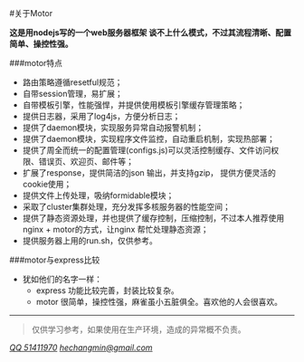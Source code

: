 #关于Motor

**这是用nodejs写的一个web服务器框架
谈不上什么模式，不过其流程清晰、配置简单、操控性强。**

###motor特点

   * 路由策略遵循resetful规范；
   * 自带session管理，易扩展；
   * 自带模板引擎，性能强悍，并提供使用模板引擎缓存管理策略；
   * 提供日志器，采用了log4js，方便分析日志；
   * 提供了daemon模块，实现服务异常自动报警机制；
   * 提供了daemon模块，实现程序文件监控，自动重启机制，实现热部署；
   * 提供了周全而统一的配置管理(configs.js)可以灵活控制缓存、文件访问权限、错误页、欢迎页、邮件等；
   * 扩展了response，提供简洁的json 输出，并支持gzip， 提供方便灵活的cookie使用；
   * 提供文件上传处理，吸纳formidable模块；
   * 采取了cluster集群处理，充分发挥多核服务器的性能空间；
   * 提供了静态资源处理，并也提供了缓存控制，压缩控制，不过本人推荐使用nginx + motor的方式，让nginx 帮忙处理静态资源；
   * 提供服务器上用的run.sh，仅供参考。

###motor与express比较

* 犹如他们的名字一样：
   * express 功能比较完善，封装比较复杂。
   * motor 很简单，操控性强，麻雀虽小五脏俱全。喜欢他的人会很喜欢。

----------------------------

>仅供学习参考，如果使用在生产环境，造成的异常概不负责。

*[QQ 51411970](tencent://Message/?Uin=51411970)*
*[hechangmin@gmail.com](mailto://hechangmin@gmail.com)*
